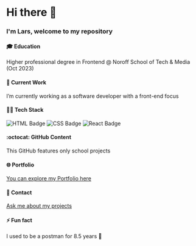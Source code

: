 # Hi there 👋

### I'm Lars, welcome to my repository

#### 🎓 Education
Higher professional degree in Frontend @ Noroff School of Tech & Media (Oct 2023)

#### 💼 Current Work
I’m currently working as a software developer with a front-end focus

#### 👨‍💻 Tech Stack
![HTML Badge](https://img.shields.io/badge/HTML-5F5F5F?style=flat&logo=html5)
![CSS Badge](https://img.shields.io/badge/CSS-1572B6?style=flat&logo=css3)
![React Badge](https://img.shields.io/badge/React-61DAFB?style=flat&logo=react)

#### :octocat: GitHub Content
This GitHub features only school projects

#### 🌐 Portfolio
[You can explore my Portfolio here](https://lhvk.netlify.app/)

#### 💬 Contact
[Ask me about my projects](mailto:lars.kallak@gmail.com)

#### ⚡ Fun fact
I used to be a postman for 8.5 years :postal_horn:

